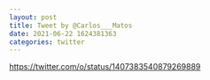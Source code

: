 ```yaml
--- 
layout: post 
title: Tweet by @Carlos___Matos 
date: 2021-06-22 1624381363 
categories: twitter 
--- 
```

https://twitter.com/o/status/1407383540879269889